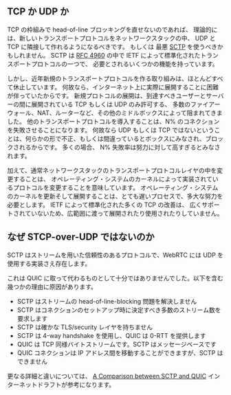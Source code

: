 ## TCP か UDP か

TCP の枠組みで head-of-line ブロッキングを直せないのであれば、
理論的には、新しいトランスポートプロトコルをネットワークスタックの中、
UDP と TCP に隣接して作れるようになるべきです。
もしくは 最悪 [SCTP](https://en.wikipedia.org/wiki/Stream_Control_Transmission_Protocol) を使うべきかもしれません。
SCTP は [RFC 4960](https://tools.ietf.org/html/rfc4960) の中で IETF によって標準化されたトランスポートプロトコルの一つで、
必要とされるいくつかの機能を持っています。

しかし、近年新規のトランスポートプロトコルを作る取り組みは、ほとんどすべて休止しています。
何故なら、インターネット上に実際に展開することに困難が伴っていたからです。
新規プロトコルの展開は、到達すべきユーザーとサーバーの間に展開されている TCP もしくは UDP のみ許可する、
多数のファイアーウォール、NAT、ルーターなど、その他のミドルボックスによって阻まれてきました。
他のトランスポートプロトコルを導入することは、N% のコネクションを失敗させることになります。
何故なら UDP もしくは TCP ではないということは、何らかの形で不正、もしくは間違っているとボックスにみなされ、ブロックされるからです。
多くの場合、 N% 失敗率は努力に対して高すぎるとみなされます。

加えて、通常ネットワークスタックのトランスポートプロトコルレイヤの中を変更することは、
オペレーティング・システムのカーネルによって実装されているプロトコルを変更することを意味しています。
オペレーティング・システムのカーネルを更新そして展開することは、とても遅いプロセスで、多大な努力を必要とします。
IETF によって標準化された多くの TCP の改善は、
広くサポートされていないため、広範囲に渡って展開されたり使用されたりしていません。

## なぜ STCP-over-UDP ではないのか
SCTP はストリームを用いた信頼性のあるプロトコルで、WebRTC には UDP を使用する実装さえ存在します。

これは QUIC に取って代わるものとして十分ではありませんでした。以下を含む幾つかの理由に原因があります。

 - SCTP はストリームの head-of-line-blocking 問題を解決しません
 - SCTP はコネクションのセットアップ時に決定すべき多数のストリーム数を要求します
 - SCTP は確かな TLS/security レイヤを持ちません
 - SCTP は 4-way handshake を使用し、QUIC は 0-RTT を提供します
 - QUIC は TCP 同様バイトストリームです。SCTP はメッセージベースです
 - QUIC コネクションは IP アドレス間を移動することができますが、SCTP はできません

更なる詳細と違いについては、
[A Comparison between SCTP and
QUIC](https://tools.ietf.org/html/draft-joseph-quic-comparison-quic-sctp-00) インターネットドラフトが参考になります。
